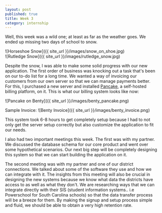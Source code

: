 ```yaml
---
layout: post
published: true
title: Week 3 
category: internship
---
```


Well, this week was a wild one; at least as far as the weather goes. We ended up missing two days of school to snow. 

![Horseshoe Snow]({{ site_url }}/images/snow_on_shoe.jpg)
<br/>
![Rutledge Snow]({{ site_url }}/images/rutledge_snow.jpg)

Despite the snow, I was able to make some solid progress with our new application. The first order of business was knocking out a task that's been on our to-do list for a long time. We wanted a way of invoicing our customers from our own server so that we can manage payments better. For this, I purchased a new server and installed [Pancake](http://www.pancakeapp.com), a self-hosted billing platform, on it. This is what our billing system looks like now:

![Pancake on Benty]({{ site_url }}/images/benty_pancake.png)

Sample Invoice:
![Benty Invoice]({{ site_url }}/images/benty_invoice.png)

This system took 6-8 hours to get completely setup because I had to not only get the server setup correctly but also customize the application to fit our needs. 

I also had two important meetings this week. The first was with my partner. We discussed the database schema for our core product and went over some hypothetical scenarios. Our next big step will be completely designing this system so that we can start building the application on it. 

The second meeting was with my partner and one of our district connections. We talked about some of the software they use and how we can integrate with it. The insights from this meeting will also be crucial in designing the new systems because we know what data the districts have access to as well as what they don't. We are researching ways that we can integrate directly with their SIS (student information systems.. i.e Powerschool for South Carolina schools) so that the data transfer process will be a breeze for them. By making the signup and setup process simple and fluid, we should be able to obtain a very high retention rate.
